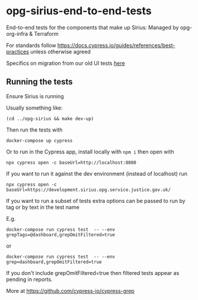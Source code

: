 # opg-sirius-end-to-end-tests

End-to-end tests for the components that make up Sirius: Managed by opg-org-infra &amp; Terraform

For standards follow https://docs.cypress.io/guides/references/best-practices unless otherwise agreed

Specifics on migration from our old UI tests [here](/docs/Migration.md)

## Running the tests

Ensure Sirius is running

Usually something like:

```shell
(cd ../opg-sirius && make dev-up)
```

Then run the tests with

```shell
docker-compose up cypress
```

Or to run in the Cypress app, install locally with `npm i` then open with

```
npx cypress open -c baseUrl=http://localhost:8080
```

If you want to run it against the dev environment (instead of localhost) run

```
npx cypress open -c baseUrl=https://development.sirius.opg.service.justice.gov.uk/
```

If you want to run a subset of tests extra options can be passed to run by tag or by text in the test name

E.g.

```shell
docker-compose run cypress test  -- --env grepTags=@dashboard,grepOmitFiltered=true
```

or

```shell
docker-compose run cypress test  -- --env grep=dashboard,grepOmitFiltered=true
```

If you don't include grepOmitFiltered=true then filtered tests appear as pending in reports.

More at https://github.com/cypress-io/cypress-grep
